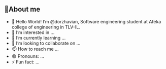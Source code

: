 ## 🌟About me ##
- 👋 Hello World! I’m @dorzhavian, Software engineering student at Afeka college of engineering in TLV-IL.
- 👀 I’m interested in ...
- 🌱 I’m currently learning ...
- 💞️ I’m looking to collaborate on ...
- 📫 How to reach me ...
- 😄 Pronouns: ...
- ⚡ Fun fact: ...

